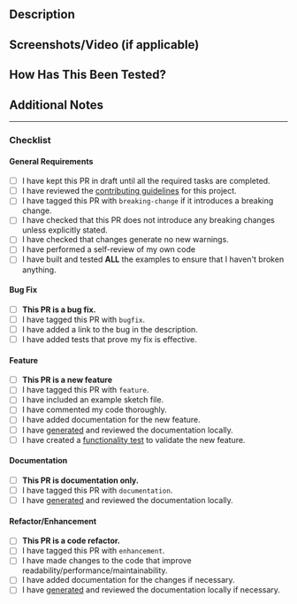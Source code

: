 ## Description

<!-- Please include a summary of the change and/or which issue is fixed. Include any relevant motivation and context. -->

## Screenshots/Video (if applicable)

<!-- If applicable, add screenshots to help explain your changes. -->

## How Has This Been Tested?

<!-- Please describe the tests that you ran to verify your changes. Provide instructions so we can reproduce. -->

## Additional Notes

<!-- Add any other relevant information about the PR here. -->

---

### Checklist

<!-- Note: Without all of these items checked the PR will not be reviewed. -->

#### General Requirements

- [ ] I have kept this PR in draft until all the required tasks are completed.
- [ ] I have reviewed the [contributing guidelines](/CONTRIBUTING.md) for this project.
- [ ] I have tagged this PR with `breaking-change` if it introduces a breaking change.
- [ ] I have checked that this PR does not introduce any breaking changes unless explicitly stated.
- [ ] I have checked that changes generate no new warnings.
- [ ] I have performed a self-review of my own code
- [ ] I have built and tested **ALL** the examples to ensure that I haven't broken anything.

#### Bug Fix

<!-- Delete this section if it doesn't apply to your PR. -->

- [ ] **This PR is a bug fix.**
- [ ] I have tagged this PR with `bugfix`.
- [ ] I have added a link to the bug in the description.
- [ ] I have added tests that prove my fix is effective.

#### Feature

<!-- Delete this section if it doesn't apply to your PR. -->

- [ ] **This PR is a new feature**
- [ ] I have tagged this PR with `feature`.
- [ ] I have included an example sketch file.
- [ ] I have commented my code thoroughly.
- [ ] I have added documentation for the new feature.
- [ ] I have [generated](/docs/README.md) and reviewed the documentation locally.
- [ ] I have created a [functionality test](/test/README.md) to validate the new feature.

#### Documentation

<!-- Delete this section if it doesn't apply to your PR. -->

- [ ] **This PR is documentation only.**
- [ ] I have tagged this PR with `documentation`.
- [ ] I have [generated](/docs/README.md) and reviewed the documentation locally.

#### Refactor/Enhancement

<!-- Delete this section if it doesn't apply to your PR. -->

- [ ] **This PR is a code refactor.**
- [ ] I have tagged this PR with `enhancement`.
- [ ] I have made changes to the code that improve readability/performance/maintainability.
- [ ] I have added documentation for the changes if necessary.
- [ ] I have [generated](/docs/README.md) and reviewed the documentation locally if necessary.
